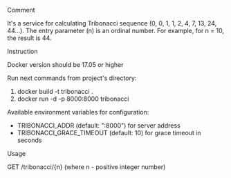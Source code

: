 Comment

It's a service for calculating Tribonacci sequence (0, 0, 1, 1, 2, 4, 7, 13, 24, 44...). The entry parameter (n) is an ordinal number. For example, for n = 10, the result is 44.

Instruction

Docker version should be 17.05 or higher

Run next commands from project's directory:

1. docker build -t tribonacci .
2. docker run -d -p 8000:8000 tribonacci

Available environment variables for configuration:

- TRIBONACCI_ADDR (default: ":8000") for server address
- TRIBONACCI_GRACE_TIMEOUT (default: 10) for grace timeout in seconds

Usage

GET /tribonacci/{n} (where n - positive integer number)
